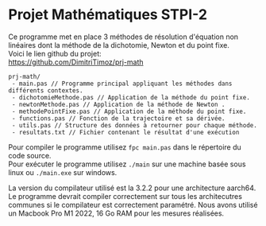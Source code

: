 # Projet Mathématiques STPI-2

Ce programme met en place 3 méthodes de résolution d'équation non linéaires dont la méthode de la dichotomie, Newton et du point fixe.  
Voici le lien github du projet:  
https://github.com/DimitriTimoz/prj-math
```
prj-math/
 - main.pas // Programme principal appliquant les méthodes dans différents contextes.
 - dichotomieMethode.pas // Application de la méthode du point fixe.
 - newtonMethode.pas // Application de la méthode de Newton .
 - methodePointFixe.pas // Application de la méthode du point fixe.
 - functions.pas // Fonction de la trajectoire et sa dérivée.
 - utils.pas // Structure des données à retourner pour chaque méthode.
 - resultats.txt // Fichier contenant le résultat d'une exécution

```

Pour compiler le programme utilisez ```fpc main.pas``` dans le répertoire du code source.  
Pour exécuter le programme utilisez ```./main``` sur une machine basée sous linux ou ```./main.exe``` sur windows.  
  
La version du compilateur utilisé est la 3.2.2 pour une architecture aarch64.  
Le programme devrait compiler correctement sur tous les architecutres communes si le compilateur est correctement paramétré.
Nous avons utilisé un Macbook Pro M1 2022, 16 Go RAM pour les mesures réalisées.

